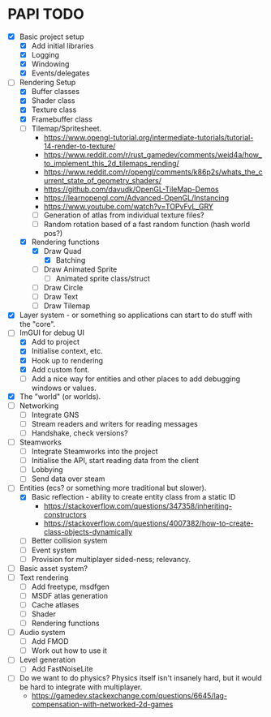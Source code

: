 # PAPI TODO

- [x] Basic project setup
    - [x] Add initial libraries
    - [x] Logging
    - [x] Windowing
    - [x] Events/delegates
- [ ] Rendering Setup
    - [x] Buffer classes
    - [x] Shader class
    - [x] Texture class
    - [x] Framebuffer class
    - [ ] Tilemap/Spritesheet.
        - https://www.opengl-tutorial.org/intermediate-tutorials/tutorial-14-render-to-texture/
        - https://www.reddit.com/r/rust_gamedev/comments/weid4a/how_to_implement_this_2d_tilemaps_rending/
        - https://www.reddit.com/r/opengl/comments/k86p2s/whats_the_current_state_of_geometry_shaders/
        - https://github.com/davudk/OpenGL-TileMap-Demos
        - https://learnopengl.com/Advanced-OpenGL/Instancing
        - https://www.youtube.com/watch?v=TOPvFvL_GRY
        - [ ] Generation of atlas from individual texture files?
        - [ ] Random rotation based of a fast random function (hash world pos?)
    - [x] Rendering functions
        - [x] Draw Quad
            - [x] Batching
        - [ ] Draw Animated Sprite
            - [ ] Animated sprite class/struct
        - [ ] Draw Circle
        - [ ] Draw Text
        - [ ] Draw Tilemap
- [x] Layer system - or something so applications can start to do stuff with the "core".
- [ ] ImGUI for debug UI
    - [x] Add to project
    - [x] Initialise context, etc.
    - [x] Hook up to rendering
    - [x] Add custom font.
    - [ ] Add a nice way for entities and other places to add debugging windows or values.
- [x] The "world" (or worlds).
- [ ] Networking
    - [ ] Integrate GNS
    - [ ] Stream readers and writers for reading messages
    - [ ] Handshake, check versions?
- [ ] Steamworks
    - [ ] Integrate Steamworks into the project
    - [ ] Initialise the API, start reading data from the client
    - [ ] Lobbying
    - [ ] Send data over steam
- [ ] Entities (ecs? or something more traditional but slower).
    - [x] Basic reflection - ability to create entity class from a static ID
        - https://stackoverflow.com/questions/347358/inheriting-constructors
        - https://stackoverflow.com/questions/4007382/how-to-create-class-objects-dynamically
    - [ ] Better collision system
    - [ ] Event system
    - [ ] Provision for multiplayer sided-ness; relevancy.
- [ ] Basic asset system?
- [ ] Text rendering
    - [ ] Add freetype, msdfgen
    - [ ] MSDF atlas generation
    - [ ] Cache atlases
    - [ ] Shader
    - [ ] Rendering functions
- [ ] Audio system
    - [ ] Add FMOD
    - [ ] Work out how to use it
- [ ] Level generation
    - [ ] Add FastNoiseLite
- [ ] Do we want to do physics? Physics itself isn't insanely hard, but it would be hard to integrate with multiplayer.
    - https://gamedev.stackexchange.com/questions/6645/lag-compensation-with-networked-2d-games 